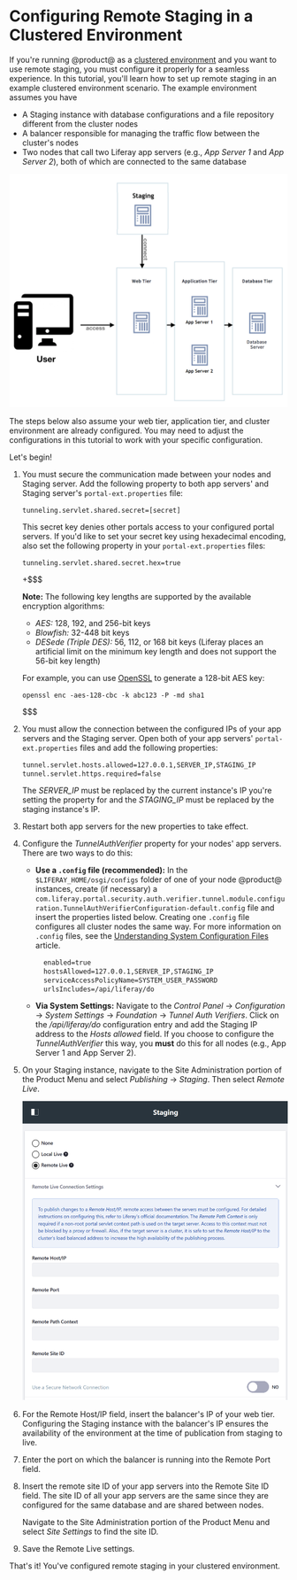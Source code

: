 # Configuring Remote Staging in a Clustered Environment [](id=configuring-remote-staging-in-a-clustered-environment)

If you're running @product@ as a
[clustered environment](/discover/deployment/-/knowledge_base/7-1/liferay-clustering)
and you want to use remote staging, you must configure it properly for a
seamless experience. In this tutorial, you'll learn how to set up remote staging
in an example clustered environment scenario. The example environment assumes
you have

- A Staging instance with database configurations and a file repository
  different from the cluster nodes
- A balancer responsible for managing the traffic flow between the cluster's
  nodes
- Two nodes that call two Liferay app servers (e.g., *App Server 1* and *App
  Server 2*), both of which are connected to the same database

![Figure 1: This is the assumed setup for your clustered environment.](../../images/remote-staging-clustering.png)

The steps below also assume your web tier, application tier, and cluster
environment are already configured. You may need to adjust the configurations in
this tutorial to work with your specific configuration.

Let's begin!

1.  You must secure the communication made between your nodes and Staging
    server. Add the following property to both app servers' and Staging server's
    `portal-ext.properties` file:

        tunneling.servlet.shared.secret=[secret]

    This secret key denies other portals access to your configured portal
    servers. If you'd like to set your secret key using hexadecimal encoding,
    also set the following property in your `portal-ext.properties` files:

        tunneling.servlet.shared.secret.hex=true

    +$$$

    **Note:** The following key lengths are supported by the available
    encryption algorithms:

    - *AES:* 128, 192, and 256-bit keys
    - *Blowfish:* 32-448 bit keys
    - *DESede (Triple DES):* 56, 112, or 168 bit keys (Liferay places an
      artificial limit on the minimum key length and does not support the 56-bit
      key length)

    For example, you can use [OpenSSL](https://www.openssl.org/) to generate a
    128-bit AES key:

        openssl enc -aes-128-cbc -k abc123 -P -md sha1

    $$$

2.  You must allow the connection between the configured IPs of your app servers
    and the Staging server. Open both of your app servers'
    `portal-ext.properties` files and add the following properties:

        tunnel.servlet.hosts.allowed=127.0.0.1,SERVER_IP,STAGING_IP
        tunnel.servlet.https.required=false

    The *SERVER_IP* must be replaced by the current instance's IP you're setting
    the property for and the *STAGING_IP* must be replaced by the staging
    instance's IP.

3.  Restart both app servers for the new properties to take effect.

4.  Configure the *TunnelAuthVerifier* property for your nodes' app servers.
    There are two ways to do this:

    - **Use a `.config` file (recommended):** In the `$LIFERAY_HOME/osgi/configs`
      folder of one of your node @product@ instances, create (if necessary) a
      `com.liferay.portal.security.auth.verifier.tunnel.module.configuration.TunnelAuthVerifierConfiguration-default.config`
      file and insert the properties listed below. Creating one `.config` file
      configures all cluster nodes the same way. For more information on
      `.config` files, see the
      [Understanding System Configuration Files](/discover/portal/-/knowledge_base/7-1/understanding-system-configuration-files)
      article.

            enabled=true
            hostsAllowed=127.0.0.1,SERVER_IP,STAGING_IP
            serviceAccessPolicyName=SYSTEM_USER_PASSWORD
            urlsIncludes=/api/liferay/do

    - **Via System Settings:** Navigate to the *Control Panel* &rarr;
      *Configuration* &rarr; *System Settings* &rarr; *Foundation* &rarr;
      *Tunnel Auth Verifiers*. Click on the */api/liferay/do* configuration
      entry and add the Staging IP address to the *Hosts allowed* field. If you
      choose to configure the *TunnelAuthVerifier* this way, you **must** do
      this for all nodes (e.g., App Server 1 and App Server 2).

5.  On your Staging instance, navigate to the Site Administration portion of the
    Product Menu and select *Publishing* &rarr; *Staging*. Then select *Remote
    Live*.

    ![Figure 2: When selecting the Remote Staging radio button, you're given a list of options to configure.](../../images/remote-staging-menu.png)

6.  For the Remote Host/IP field, insert the balancer's IP of your web tier.
    Configuring the Staging instance with the balancer's IP ensures the
    availability of the environment at the time of publication from staging to
    live.

7.  Enter the port on which the balancer is running into the Remote Port field.

8.  Insert the remote site ID of your app servers into the Remote Site ID field.
    The site ID of all your app servers are the same since they are configured
    for the same database and are shared between nodes.

    Navigate to the Site Administration portion of the Product Menu and select
    *Site Settings* to find the site ID.

9. Save the Remote Live settings.

That's it! You've configured remote staging in your clustered environment.
